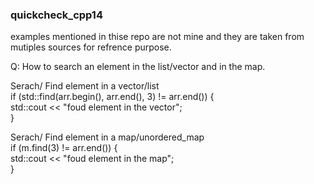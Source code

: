 ### quickcheck_cpp14
examples mentioned in thise repo are not mine and they are taken from mutiples sources for refrence purpose.

Q: How to search an element in the list/vector and in the map.  

Serach/ Find element in a vector/list  
    if (std::find(arr.begin(), arr.end(), 3) != arr.end()) {  
        std::cout << "foud element in the vector";  
    }  
    
Serach/ Find element in a map/unordered_map  
    if (m.find(3) != arr.end()) {  
        std::cout << "foud element in the map";  
    }  
